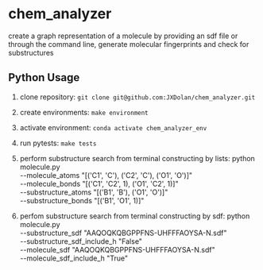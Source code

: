 # chem_analyzer
create a graph representation of a molecule by providing an sdf file or through the command line, generate molecular fingerprints and check for substructures

## Python Usage
1. clone repository: `git clone git@github.com:JXDolan/chem_analyzer.git`
2. create environments: `make environment`
3. activate environment: `conda activate chem_analyzer_env`
4. run pytests: `make tests`

5. perform substructure search from terminal constructing by lists: 
        python molecule.py \
        --molecule_atoms "[('C1', 'C'), ('C2', 'C'), ('O1', 'O')]" \
        --molecule_bonds "[('C1', 'C2', 1), ('O1', 'C2', 1)]" \
        --substructure_atoms "[('B1', 'B'), ('O1', 'O')]" \
        --substructure_bonds "[('B1', 'O1', 1)]"

6. perfom substructure search from terminal constructing by sdf:
    python molecule.py\
    --substructure_sdf "AAQOQKQBGPPFNS-UHFFFAOYSA-N.sdf" \
    --substructure_sdf_include_h "False"\
    --molecule_sdf "AAQOQKQBGPPFNS-UHFFFAOYSA-N.sdf" \
    --molecule_sdf_include_h "True" 

